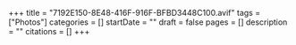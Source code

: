 +++
title = "7192E150-8E48-416F-916F-BFBD3448C100.avif"
tags = ["Photos"]
categories = []
startDate = ""
draft = false
pages = []
description = ""
citations = []
+++
